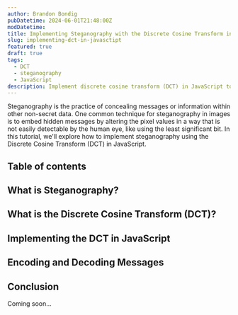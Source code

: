 ```yaml
---
author: Brandon Bondig
pubDatetime: 2024-06-01T21:48:00Z
modDatetime:
title: Implementing Steganography with the Discrete Cosine Transform in JavaScript
slug: implementing-dct-in-javasctipt
featured: true
draft: true
tags:
  - DCT
  - steganography
  - JavaScript
description: Implement discrete cosine transform (DCT) in JavaScript to encode and decode hidden messages in images using steganography.
---
```


Steganography is the practice of concealing messages or information within other non-secret data. One common technique for steganography in images is to embed hidden messages by altering the pixel values in a way that is not easily detectable by the human eye, like using the least significant bit. In this tutorial, we'll explore how to implement steganography using the Discrete Cosine Transform (DCT) in JavaScript.

## Table of contents

## What is Steganography?

## What is the Discrete Cosine Transform (DCT)?

## Implementing the DCT in JavaScript

## Encoding and Decoding Messages

## Conclusion

Coming soon...

